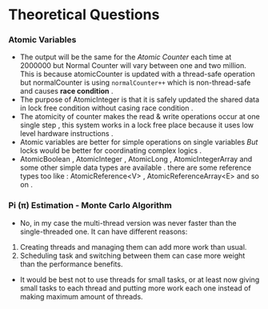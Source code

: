 # Theoretical Questions

### Atomic Variables

- The output will be the same for the *Atomic Counter* each time at 2000000 but Normal Counter will vary between one and two million. This is because atomicCounter is updated with a thread-safe operation but normalCounter is using `normalCounter++` which is non-thread-safe and causes **race condition** .
- The purpose of AtomicInteger is that it is safely updated the shared data in lock free condition without casing race condition .
- The atomicity of counter makes the read & write operations occur at one single step , this system works in a lock free place because it uses low level hardware instructions .
- Atomic variables are better for simple operations on single variables *But* locks would be better for coordinating complex logics .
- AtomicBoolean , AtomicInteger , AtomicLong , AtomicIntegerArray and some other simple data types are available . there are some reference types too like : AtomicReference\<V\> , AtomicReferenceArray\<E\> and so on .



### Pi (π) Estimation - Monte Carlo Algorithm

- No, in my case the multi-thread version was never faster than the single-threaded one. It can have different reasons:
1. Creating threads and managing them can add more work than usual.
2. Scheduling task and switching between them can case more weight than the performance benefits.
- It would be best not to use threads for small tasks, or at least now giving small tasks to each thread and putting more work each one instead of making maximum amount of threads.